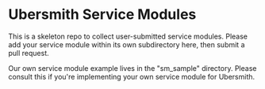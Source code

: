 Ubersmith Service Modules
=========================

This is a skeleton repo to collect user-submitted service modules. Please add your service module within its own subdirectory here, then submit a pull request.

Our own service module example lives in the "sm_sample" directory. Please consult this if you're implementing your own service module for Ubersmith.

